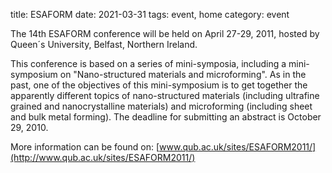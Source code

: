 title: ESAFORM
date: 2021-03-31
tags: event, home
category: event

The 14th ESAFORM conference will be held on April 27-29, 2011, hosted by Queen´s University, Belfast, Northern Ireland.
<!--break-->
This conference is based on a series of mini-symposia, including a mini-symposium on
"Nano-structured materials and microforming". As in the past, one of the objectives of this mini-symposium is to get together the apparently
different topics of nano-structured materials (including ultrafine grained and nanocrystalline materials) and microforming (including sheet and bulk metal forming). The deadline for submitting an abstract is October 29, 2010.  
  
More information can be found on: [www.qub.ac.uk/sites/ESAFORM2011/](http://www.qub.ac.uk/sites/ESAFORM2011/)